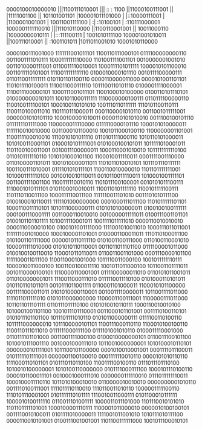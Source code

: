 0000100010000010
|||1100111010001
|||  ::   : 1100
||11000100111001
||  |11111001100
||  101101001101
|100001011101000
| |::10000111001
| |1100001001001
| 10011001111100
|  :|  :10100101
|  :110111000001
1000001111110010
 |||111010110000
 ||1100110001001
 ||  10011000110
 |10000000010111
 | |:::111100111
 | 1001010111100
 100001001010011
  ||100111010001
  || :1001101011
  |1011011001010
  10001010110000

0000100111001000	1111111001011101	1100110111000101	0111100000000110	0011001111010111	1000111111110000	1101001111001101	0010000001001010
0011010000111001	0110011110010001	1000111101011111	1000010101100010	0011011110101001	1110011111111110	0100010000101110	0010111100000111
0110110011111111	0101101101100110	0000110000011000	0000101001101101	1101011110100011	1110011000111110	1011100110101110	0100001111000001
1110011100000101	1000111001011101	1100100010100000	0100110101110101	0100000000101011	1001011000111111	1110000000100111	0110111100000110
1100100111100101	1000100110101010	1001110110111111	1110101100110111	1100110100011010	1101110111000011	0001100001010110	0011001011111001
0000001010101110	1000100001010011	0000110101010010	0011100100101110	0111111101111000	1100000011110000	0111110000101110	1000101010000011
1111110010010000	0011000101100010	1001011000100110	1100000001101001	1100111100010010	1110010101011110	0110101111000110	1010110101000011
1010100110001101	0100010101111001	0101000100101011	1011111010001011	1101100100011001	0010011100000011	1000110001010010	1011111111110100
0110101111110110	1010101000101100	1100010011110011	0001111001110000	0110100001101011	1001010000011011	1101011010010101	1011101110111111
1001100111010001	0111101010111101	1100110010000010	1101101111111001	1010001111110100	0010010010110011	0010110011110011	1010001001111101
0011001111001100	1100111110010110	1101011100100001	0010101011100111	1110001010111101	0101100010010011	1100110101111110	1100101111100111
1101110110011100	1000111110011100	1111110011101010	0011101010111100	0100100010110011	1111101000000000	0001000111011100	1101011111101101
1000110011110101	1010111000000111	0101010100000011	0100100100111111	0001001110001111	0011000110010010	0010000011111011	0100111001101101
0100101101101111	1010011110001011	1001111011111010	0000110010010010	0000110000010100	0100101001111000	1111001010011010	1000111011011001
1111111001010000	1000100001101001	0100001100011011	1110110100011100	0101001101111000	0000010110111110	0101001100111000	0110100110001010
1000011111010000	0101010110110001	0011011011101100	0111100001011000	0100100100110010	1100010110110011	0110011001101000	0001110000101100
1111100011011100	1100110001001000	1011110011000100	1001011111110111	1000010011000100	1001100100011110	1001011011000100	1011001101111011
0010110000100101	1110000110001001	0111100000011010	0110101011001011	0110100000001011	1110011000111010	0111110011110100	0101000110101011
0101101101011011	0010111011001111	0110001101000011	1100010101100000	0011111000011011	0101010000110001	0010011110000011	1011001111011000
1111011011111010	0101011000000000	1100001100111001	1100000111011000	1011011011101111	0110111011110100	0101010010110111	1000110010010100
1010001001101100	1001011101110001	0011000101101001	0011110100110101	0101011101101100	1011101111010110	0101011000000111	0111100110100110
1011111000000010	1011100000101101	1100111000110110	1100010100100110	1100110111011010	0111111000111100	0111101001010110	0100011110001000
0110111101101000	0011001111000100	0100010000000101	0110011100101100	1010010111001110	0010001000111010	1011001000000001	1010100010110101
0000000101111001	1011100101100000	0001010010001001	0001111011100011	0101111101111001	0000001100100010	0001111110010110	0000101010110110
1111000110101101	0101110110110100	1100111100100110	0111011101110100	1010010100000001	1010100110000000	0101111000111100	1000101110100110
0000101100011101	0010001000111010	0000000111110010	0111011111110011	1000100011110110	1011010100010010	0110000010010010	0000000001010110
0011110100111001	1111011110110010	1110110011010110	1000001111100110	1110101110001001	0101111110101111	1110010011000111	0101100010111111
1000010100111110	0110011101001111	1000011011101000	1101110010101010	1101101111101001	1000100001110111	1100001011000010	0000010100100101
0011110010100011	0101111010000011	1111001011001010	1010111010111100	0000110010101001	0100111001001001	1101100111111000	1001011100010101
